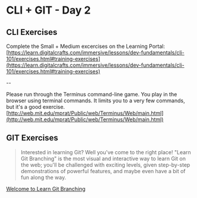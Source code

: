 # CLI + GIT - Day 2

## CLI Exercises

Complete the Small + Medium excercises on the Learning Portal:
[https://learn.digitalcrafts.com/immersive/lessons/dev-fundamentals/cli-101/exercises.html#training-exercises](https://learn.digitalcrafts.com/immersive/lessons/dev-fundamentals/cli-101/exercises.html#training-exercises)

--

Please run through the Terminus command-line game. You play in the browser using terminal commands. It limits you to a very few commands, but it's a good exercise.
[http://web.mit.edu/mprat/Public/web/Terminus/Web/main.html](http://web.mit.edu/mprat/Public/web/Terminus/Web/main.html)

## GIT Exercises

> Interested in learning Git? Well you've come to the right place! "Learn Git Branching" is the most visual and interactive way to learn Git on the web; you'll be challenged with exciting levels, given step-by-step demonstrations of powerful features, and maybe even have a bit of fun along the way.

[Welcome to Learn Git Branching](https://learngitbranching.js.org/)
